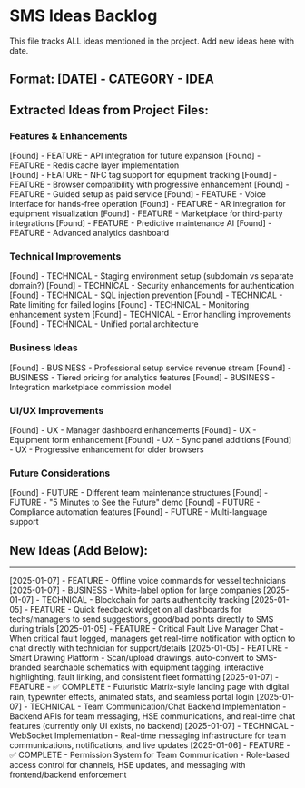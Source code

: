 # SMS Ideas Backlog

This file tracks ALL ideas mentioned in the project. Add new ideas here with date.

## Format: [DATE] - CATEGORY - IDEA

## Extracted Ideas from Project Files:

### Features & Enhancements
[Found] - FEATURE - API integration for future expansion
[Found] - FEATURE - Redis cache layer implementation  
[Found] - FEATURE - NFC tag support for equipment tracking
[Found] - FEATURE - Browser compatibility with progressive enhancement
[Found] - FEATURE - Guided setup as paid service
[Found] - FEATURE - Voice interface for hands-free operation
[Found] - FEATURE - AR integration for equipment visualization
[Found] - FEATURE - Marketplace for third-party integrations
[Found] - FEATURE - Predictive maintenance AI
[Found] - FEATURE - Advanced analytics dashboard

### Technical Improvements
[Found] - TECHNICAL - Staging environment setup (subdomain vs separate domain?)
[Found] - TECHNICAL - Security enhancements for authentication
[Found] - TECHNICAL - SQL injection prevention
[Found] - TECHNICAL - Rate limiting for failed logins
[Found] - TECHNICAL - Monitoring enhancement system
[Found] - TECHNICAL - Error handling improvements
[Found] - TECHNICAL - Unified portal architecture

### Business Ideas
[Found] - BUSINESS - Professional setup service revenue stream
[Found] - BUSINESS - Tiered pricing for analytics features
[Found] - BUSINESS - Integration marketplace commission model

### UI/UX Improvements
[Found] - UX - Manager dashboard enhancements
[Found] - UX - Equipment form enhancement
[Found] - UX - Sync panel additions
[Found] - UX - Progressive enhancement for older browsers

### Future Considerations
[Found] - FUTURE - Different team maintenance structures
[Found] - FUTURE - "5 Minutes to See the Future" demo
[Found] - FUTURE - Compliance automation features
[Found] - FUTURE - Multi-language support

## New Ideas (Add Below):
---
[2025-01-07] - FEATURE - Offline voice commands for vessel technicians
[2025-01-07] - BUSINESS - White-label option for large companies
[2025-01-07] - TECHNICAL - Blockchain for parts authenticity tracking
[2025-01-05] - FEATURE - Quick feedback widget on all dashboards for techs/managers to send suggestions, good/bad points directly to SMS during trials
[2025-01-05] - FEATURE - Critical Fault Live Manager Chat - When critical fault logged, managers get real-time notification with option to chat directly with technician for support/details
[2025-01-05] - FEATURE - Smart Drawing Platform - Scan/upload drawings, auto-convert to SMS-branded searchable schematics with equipment tagging, interactive highlighting, fault linking, and consistent fleet formatting
[2025-01-07] - FEATURE - ✅ COMPLETE - Futuristic Matrix-style landing page with digital rain, typewriter effects, animated stats, and seamless portal login
[2025-01-07] - TECHNICAL - Team Communication/Chat Backend Implementation - Backend APIs for team messaging, HSE communications, and real-time chat features (currently only UI exists, no backend)
[2025-01-07] - TECHNICAL - WebSocket Implementation - Real-time messaging infrastructure for team communications, notifications, and live updates
[2025-01-06] - FEATURE - ✅ COMPLETE - Permission System for Team Communication - Role-based access control for channels, HSE updates, and messaging with frontend/backend enforcement
